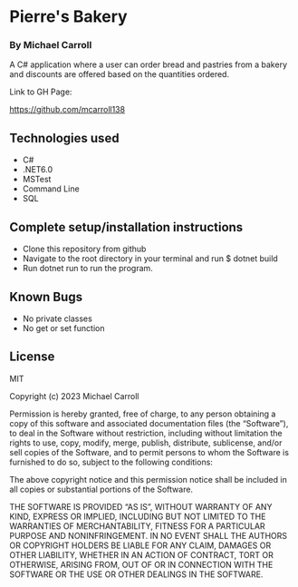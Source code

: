 # **Pierre's Bakery**

### By Michael Carroll

A C# application where a user can order bread and pastries from a bakery and discounts are offered based on the quantities ordered.


Link to GH Page:
 
https://github.com/mcarroll138

## Technologies used 
- C#
- .NET6.0
- MSTest
- Command Line
- SQL

## Complete setup/installation instructions 
- Clone this repository from github
- Navigate to the root directory in your terminal and run $ dotnet build
- Run dotnet run to run the program.

## Known Bugs
- No private classes
- No get or set function
## License
MIT

Copyright (c) 2023 Michael Carroll

Permission is hereby granted, free of charge, to any person obtaining a copy of this software and associated documentation files (the “Software”), to deal in the Software without restriction, including without limitation the rights to use, copy, modify, merge, publish, distribute, sublicense, and/or sell copies of the Software, and to permit persons to whom the Software is furnished to do so, subject to the following conditions:

The above copyright notice and this permission notice shall be included in all copies or substantial portions of the Software.

THE SOFTWARE IS PROVIDED “AS IS”, WITHOUT WARRANTY OF ANY KIND, EXPRESS OR IMPLIED, INCLUDING BUT NOT LIMITED TO THE WARRANTIES OF MERCHANTABILITY, FITNESS FOR A PARTICULAR PURPOSE AND NONINFRINGEMENT. IN NO EVENT SHALL THE AUTHORS OR COPYRIGHT HOLDERS BE LIABLE FOR ANY CLAIM, DAMAGES OR OTHER LIABILITY, WHETHER IN AN ACTION OF CONTRACT, TORT OR OTHERWISE, ARISING FROM, OUT OF OR IN CONNECTION WITH THE SOFTWARE OR THE USE OR OTHER DEALINGS IN THE SOFTWARE.